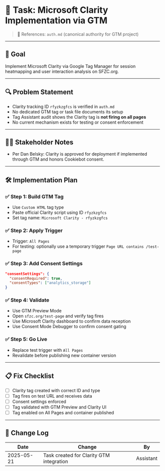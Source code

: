 # 📌 Task: Microsoft Clarity Implementation via GTM
> 📎 References: `auth.md` (canonical authority for GTM project)

---

## 🎯 Goal
Implement Microsoft Clarity via Google Tag Manager for session heatmapping and user interaction analysis on SFZC.org.

---

## 🔍 Problem Statement
- Clarity tracking ID `rfyzkzgfcs` is verified in `auth.md`
- No dedicated GTM tag or task file documents its setup
- Tag Assistant audit shows the Clarity tag is **not firing on all pages**
- No current mechanism exists for testing or consent enforcement

---

## 🧑‍💼 Stakeholder Notes
- Per Dan Belsky: Clarity is approved for deployment if implemented through GTM and honors Cookiebot consent.

---

## 🛠️ Implementation Plan

### ✅ Step 1: Build GTM Tag
- Use `Custom HTML` tag type
- Paste official Clarity script using ID `rfyzkzgfcs`
- Set tag name: `Microsoft Clarity - rfyzkzgfcs`

### ✅ Step 2: Apply Trigger
- Trigger: `All Pages`
- For testing: optionally use a temporary trigger `Page URL contains /test-page`

### ✅ Step 3: Add Consent Settings
```json
"consentSettings": {
  "consentRequired": true,
  "consentTypes": ["analytics_storage"]
}
```

### ✅ Step 4: Validate
- Use GTM Preview Mode
- Open `sfzc.org/test-page` and verify tag fires
- Use Microsoft Clarity dashboard to confirm data reception
- Use Consent Mode Debugger to confirm consent gating

### ✅ Step 5: Go Live
- Replace test trigger with `All Pages`
- Revalidate before publishing new container version

---

## 📋 Fix Checklist
- [ ] Clarity tag created with correct ID and type
- [ ] Tag fires on test URL and receives data
- [ ] Consent settings enforced
- [ ] Tag validated with GTM Preview and Clarity UI
- [ ] Tag enabled on All Pages and container published

---

## 🔄 Change Log

| Date       | Change                                             | By         |
|------------|----------------------------------------------------|------------|
| 2025-05-21 | Task created for Clarity GTM integration           | Assistant  |

